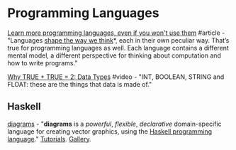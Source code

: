 # Programming Languages

[Learn more programming languages, even if you won't use them](https://thorstenball.com/blog/2019/04/09/learn-more-programming-languages/?utm_source=hackernewsletter&utm_medium=email&utm_term=fav) \#article - "Languages [shape the way we think](https://www.ted.com/talks/lera_boroditsky_how_language_shapes_the_way_we_think)\*, each in their own peculiar way. That’s true for programming languages as well. Each language contains a different mental model, a different perspective for thinking about computation and how to write programs."

[Why TRUE + TRUE = 2: Data Types](https://www.youtube.com/watch?v=6otW6OXjR8c) \#video - "INT, BOOLEAN, STRING and FLOAT: these are the things that data is made of."

## Haskell

[diagrams](https://diagrams.github.io/) - "**diagrams** is a _powerful_, _flexible_, _declarative_ domain-specific language for creating vector graphics, using the [Haskell programming language](http://haskell.org/)." [Tutorials](https://diagrams.github.io/tutorials.html). [Gallery](https://diagrams.github.io/gallery.html).


